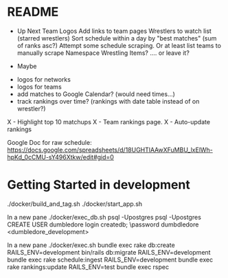 # README
* Up Next
Team Logos
Add links to team pages
Wrestlers to watch list (starred wrestlers)
Sort schedule within a day by "best matches" (sum of ranks asc?)
Attempt some schedule scraping. Or at least list teams to manually scrape
Namespace Wrestling Items? .... or leave it?

* Maybe
- logos for networks
- logos for teams
- add matches to Google Calendar? (would need times...)
- track rankings over time?  (rankings with date table instead of on wrestler?)

X - Highlight top 10 matchups
X - Team rankings page.
X - Auto-update rankings

Google Doc for raw schedule:
https://docs.google.com/spreadsheets/d/18UGHTlAAwXFuMBU_lxElWh-hpKd_0cCMU-sY496Xtkw/edit#gid=0

# Getting Started in development
./docker/build_and_tag.sh
./docker/start_app.sh

In a new pane
./docker/exec_db.sh
psql -Upostgres
psql -Upostgres
CREATE USER dumbledore login createdb;
\password dumbdledore
  <dumbledore_development>

In a new pane
./docker/exec.sh
bundle exec rake db:create
RAILS_ENV=development bin/rails db:migrate 
RAILS_ENV=development bundle exec rake schedule:ingest
RAILS_ENV=development bundle exec rake rankings:update
RAILS_ENV=test bundle exec rspec
